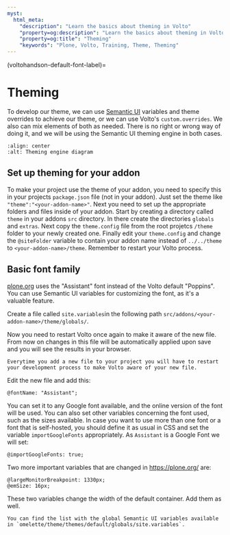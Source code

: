 ```yaml
---
myst:
  html_meta:
    "description": "Learn the basics about theming in Volto"
    "property=og:description": "Learn the basics about theming in Volto"
    "property=og:title": "Theming"
    "keywords": "Plone, Volto, Training, Theme, Theming"
---
```


(voltohandson-default-font-label)=

# Theming

To develop our theme, we can use [Semantic UI](https://react.semantic-ui.com/) variables and theme overrides to achieve our theme, or we can use Volto's `custom.overrides`. We also can mix elements of both as needed. There is no right or wrong way of doing it, and we will be using the Semantic UI theming engine in both cases.

```{image} _static/theming_engine.png
:align: center
:alt: Theming engine diagram
```

## Set up theming for your addon

To make your project use the theme of your addon, you need to specify this in your projects `package.json` file (not in your addon). Just set the theme like `"theme":"<your-addon-name>"`. Next you need to set up the appropriate folders and files inside of your addon. Start by creating a directory called `theme` in your addons `src` directory. In there create the directories `globals` and `extras`. Next copy the `theme.config` file from the root projetcs `/theme` folder to your newly created one.
Finally edit your `theme.config` and change the `@siteFolder` variable to contain your addon name instead of `../../theme` to `<your-addon-name>/theme`. Remember to restart your Volto process.

## Basic font family

[plone.org](plone.org) uses the "Assistant" font instead of the Volto default "Poppins". You can use Semantic UI variables for customizing the font, as it's a valuable feature.

Create a file called `site.variables`in the following path `src/addons/<your-addon-name>/theme/globals/`.

Now you need to restart Volto once again to make it aware of the new file. From now on changes in this file will be automatically applied upon save and you will see the results in your browser.

```{note}
Everytime you add a new file to your project you will have to restart your development process to make Volto aware of your new file.
```

Edit the new file and add this:

```less
@fontName: "Assistant";
```

You can set it to any Google font available, and the online version of the font will be used.
You can also set other variables concerning the font used, such as the sizes available.
In case you want to use more than one font or a font that is self-hosted,
you should define it as usual in CSS and set the variable `importGoogleFonts` appropriately. As `Assistant` is a Google Font we will set:

```less
@importGoogleFonts: true;
```

Two more important variables that are changed in https://plone.org/ are:

```less
@largeMonitorBreakpoint: 1330px;
@emSize: 16px;
```
These two variables change the width of the default container.
Add them as well.


```{tip}
You can find the list with the global Semantic UI variables available in `omelette/theme/themes/default/globals/site.variables`.
```


